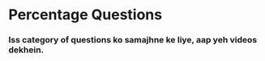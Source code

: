 # Percentage Questions #

### Iss category of questions ko samajhne ke liye, aap yeh videos dekhein.
